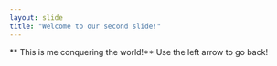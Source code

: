 ```yaml
---
layout: slide
title: "Welcome to our second slide!"
---
```

** This is me conquering the world!**
Use the left arrow to go back!
